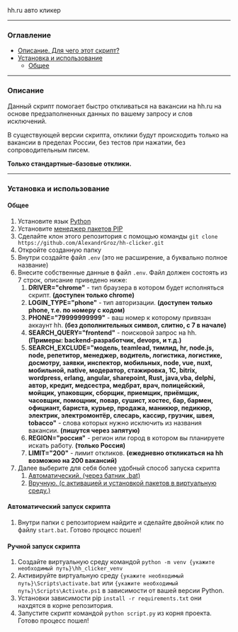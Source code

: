 hh.ru авто кликер

____
### Оглавление

- [Описание. Для чего этот скрипт?](#описание)
- [Установка и использование](#установка-и-использование)
    - [Общее](#общее)
____
### Описание
Данный скрипт помогает быстро откливаться на вакансии на hh.ru на основе предзаполненных данных по вашему запросу и слов исключений.

В существующей версии скрипта, отклики будут происходить только на вакансии в пределах России, без тестов при нажатии, без сопроводительным писем.<br>

__Только стандартные-базовые отклики.__
____
### Установка и использование
#### Общее
1. Установите язык [Python](https://www.python.org/downloads/)
2. Установите [менеджер пакетов PIP](https://pip.pypa.io/en/stable/installation/)
3. Сделайте клон этого репозитория с помощью команды ```git clone https://github.com/AlexandrGroz/hh-clicker.git```
4. Откройте созданную папку
5. Внутри создайте файл ```.env``` (это не расширение, а буквально полное название)
6. Внесите собственные данные в файл ```.env```. Файл должен состоять из 7 строк, описание приведено ниже:
    1. __DRIVER="chrome"__ - тип браузера в котором будет исполняться скрипт. __(доступен только chrome)__
    2. __LOGIN_TYPE="phone"__ - тип авторизации. __(доступен только phone, т.е. по номеру с кодом)__
    3. __PHONE="79999999999"__ - ваш номер к которому привязан аккаунт hh. __(без дополнительных символ, слитно, с 7 в начале)__
    4. __SEARCH_QUERY="frontend"__ - поисковой запрос на hh. __(Примеры: backend-разработчик, devops, и т.д.)__
    5. __SEARCH_EXCLUDE="модель, teamlead, тимлид, hr, node.js, node, репетитор, менеджер, водитель, логистика, логистике, досмотру, заявки, инcпектор, мобильных, node, vue, nuxt, мобильной, native, модератор, стажировка, 1C, bitrix, wordpress, erlang, angular, sharepoint, Rust, java,vba, delphi, автор, кредит, медсестра, медбрат, врач, полицейский, мойщик, упаковщик, сборщик, приемщик, приёмщик, часовщик, помощник, повар, сушист, хостес, бар, бармен, официант, бариста, курьер, продажа, маникюр, педикюр, электрик, электромонтёр, слесарь, кассир, грузчик, швея, tobacco"__ - слова которых нужно исключить из названия вакансии. __(пишутся через запятую)__
    6. __REGION="россия"__ - регион или город в котором вы планируете искать работу. __(только Россия)__
    7. __LIMIT="200"__ - лимит откликов. __(ежедневно откликаться на hh возможно на 200 вакансий)__
7. Далее выберите для себя более удобный способ запуска скрипта
    1. [Автоматический. (через батник .bat)](#автоматический-запуск-скрипта) 
    2. [Вручную. (с активацией и установкой пакетов в виртуальную среду.)](#ручной-запуск-скрипта) 

#### Автоматический запуск скрипта
1. Внутри папки с репозиторием найдите и сделайте двойной клик по файлу ```start.bat```. Готово процесс пошел!
    
#### Ручной запуск скрипта
1. Создайте виртуальную среду командой ```python -m venv {укажите необходимый путь}\hh_clicker_venv```
2. Активируйте виртуальную среду ```{укажите необходимый путь}\Scripts\activate.bat``` или ```{укажите необходимый путь}\Scripts\Activate.ps1``` в зависимости от вашей версии Python.
3. Установки зависимости pip ```install -r requirements.txt``` они нахдятся в корне репозитория.
4. Запустите скрипт командой ```python script.py``` из корня проекта. Готово процесс пошел!

